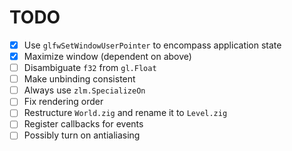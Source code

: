 # TODO

- [x] Use `glfwSetWindowUserPointer` to encompass application state
- [x] Maximize window (dependent on above)
- [ ] Disambiguate `f32` from `gl.Float`
- [ ] Make unbinding consistent
- [ ] Always use `zlm.SpecializeOn`
- [ ] Fix rendering order
- [ ] Restructure `World.zig` and rename it to `Level.zig`
- [ ] Register callbacks for events
- [ ] Possibly turn on antialiasing
